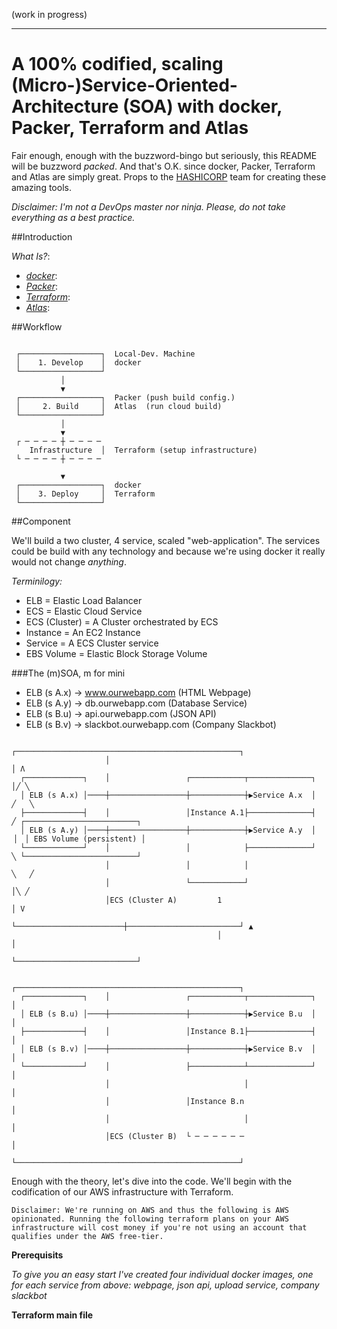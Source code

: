 (work in progress)

---

# A 100% codified, scaling (Micro-)Service-Oriented-Architecture (SOA) with docker, Packer, Terraform and Atlas

Fair enough, enough with the buzzword-bingo but seriously, this README will be buzzword *packed*.
And that's O.K. since docker, Packer, Terraform and Atlas are simply great.
Props to the [HASHICORP](https://hashicorp.com/) team for creating these amazing tools.

_Disclaimer: I'm not a DevOps master nor ninja. Please, do not take everything as a best practice._

##Introduction

_What Is?_:

* *[docker](https://www.docker.com/)*:
* *[Packer](https://packer.io/)*:
* *[Terraform](https://terraform.io/)*:
* *[Atlas](https://atlas.hashicorp.com/)*:

##Workflow

```
                                           
 ┌──────────────────┐  Local-Dev. Machine  
 │    1. Develop    │  docker              
 └──────────────────┘                      
           │                               
           ▼                               
 ┌──────────────────┐  Packer (push build config.)
 │     2. Build     │  Atlas  (run cloud build)
 └──────────────────┘                      
           │                               
           ▼                               
 ┌ ─ ─ ─ ─ ┼ ─ ─ ─ ─                       
    Infrastructure  │  Terraform (setup infrastructure) 
 └ ─ ─ ─ ─ ┼ ─ ─ ─ ─                       
                                           
           ▼                               
 ┌──────────────────┐  docker              
 │    3. Deploy     │  Terraform           
 └──────────────────┘                      
```

##Component

We'll build a two cluster, 4 service, scaled "web-application".
The services could be build with any technology and because we're using docker
it really would not change *anything*.

*Terminilogy:*

* ELB = Elastic Load Balancer
* ECS = Elastic Cloud Service
* ECS (Cluster) = A Cluster orchestrated by ECS
* Instance = An EC2 Instance
* Service = A ECS Cluster service
* EBS Volume = Elastic Block Storage Volume

###The (m)SOA, m for mini

* ELB (s A.x) -> www.ourwebapp.com (HTML Webpage)
* ELB (s A.y) -> db.ourwebapp.com (Database Service)
* ELB (s B.u) -> api.ourwebapp.com (JSON API)
* ELB (s B.v) -> slackbot.ourwebapp.com (Company Slackbot)

```
                     ┌──────────────────────────────────────────────────┐                           
                     │                                                  │ Λ                         
  ┌─────────────┐    │                 ┌────────────┬──────────────┐    │╱ ╲                        
  │ ELB (s A.x) │────┼─────────────────┼────────────┼▶Service A.x  │    ╱   ╲                       
  ├─────────────┤    │                 │Instance A.1├──────────────┤   ╱ ┌─────────────────────────┐
  │ ELB (s A.y) │────┼─────────────────┼────────────┼▶Service A.y  │  ▕  │ EBS Volume (persistent) │
  └─────────────┘    │                 │            ├──────────────┘   ╲ └─────────────────────────┘
                     │                 │            │                   ╲   ╱                       
                     │                 └────────────┘                   │╲ ╱                        
                     │ECS (Cluster A)         1                         │ V                         
                     └────────────────────────┼─────────────────────────┘ ▲                         
                                              │                           │                         
                                              └───────────────────────────┘                         
                                                                                                    
                     ┌──────────────────────────────────────────────────┐                           
  ┌─────────────┐    │                 ┌────────────┬──────────────┐    │                           
  │ ELB (s B.u) │────┼─────────────────┼────────────┼▶Service B.u  │    │                           
  ├─────────────┤    │                 │Instance B.1├──────────────┤    │                           
  │ ELB (s B.v) │────┼─────────────────┼────────────┼▶Service B.v  │    │                           
  └─────────────┘    │                 ├────────────┴──────────────┘    │                           
                     │                              │                   │                           
                     │                 │Instance B.n                    │                           
                     │                              │                   │                           
                     │ECS (Cluster B)  └ ─ ─ ─ ─ ─ ─                    │                           
                     └──────────────────────────────────────────────────┘                           
```

Enough with the theory, let's dive into the code. We'll begin with the
codification of our AWS infrastructure with Terraform.

`Disclaimer: We're running on AWS and thus the following is AWS opinionated. Running the following terraform plans on your AWS infrastructure will cost money if you're not using an account that qualifies under the AWS free-tier.`

**Prerequisits**

*To give you an easy start I've created four individual docker images, one for each service from above: webpage, json api, upload service, company slackbot*

**Terraform main file**
